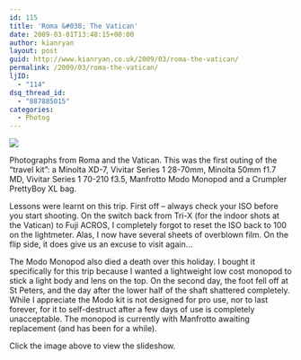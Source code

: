 ```yaml
---
id: 115
title: 'Roma &#038; The Vatican'
date: 2009-03-01T13:48:15+00:00
author: kianryan
layout: post
guid: http://www.kianryan.co.uk/2009/03/roma-the-vatican/
permalink: /2009/03/roma-the-vatican/
ljID:
  - "114"
dsq_thread_id:
  - "887885015"
categories:
  - Photog
---
```

<a href="http://www.flickr.com/photos/kianryan/sets/72157611033136730/show/" traget="_new"><img src="http://farm4.static.flickr.com/3372/3318457321_6e1b3edf80.jpg?v=0" /></a>

Photographs from Roma and the Vatican. This was the first outing of the &#8220;travel kit&#8221;: a Minolta XD-7, Vivitar Series 1 28-70mm, Minolta 50mm f1.7 MD, Vivitar Series 1 70-210 f3.5, Manfrotto Modo Monopod and a Crumpler PrettyBoy XL bag.

Lessons were learnt on this trip. First off &#8211; always check your ISO before you start shooting. On the switch back from Tri-X (for the indoor shots at the Vatican) to Fuji ACROS, I completely forgot to reset the ISO back to 100 on the lightmeter. Alas, I now have several sheets of overblown film. On the flip side, it does give us an excuse to visit again&#8230;

The Modo Monopod also died a death over this holiday. I bought it specifically for this trip because I wanted a lightweight low cost monopod to stick a light body and lens on the top. On the second day, the foot fell off at St Peters, and the day after the lower half of the shaft shattered completely. While I appreciate the Modo kit is not designed for pro use, nor to last forever, for it to self-destruct after a few days of use is completely unacceptable. The monopod is currently with Manfrotto awaiting replacement (and has been for a while).

Click the image above to view the slideshow.